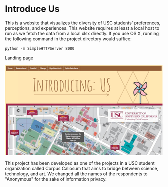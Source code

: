 # Introduce Us
This is a website that visualizes the diversity of USC students' preferences, perceptions, and experiences.
This website requires at least a local host to run as we fetch the data from a local xlsx directly. If you use OS X, running the following command in the project directory would suffice:
```
python -m SimpleHTTPServer 8080
```
Landing page

![landing page](https://raw.githubusercontent.com/chasusc/coca-introduce-us/master/pictures/Landing_page.png)

This project has been developed as one of the projects in a USC student organization called Corpus Callosum that aims to bridge between science, technology, and art.
We changed all the names of the respondents to "Anonymous" for the sake of information privacy.
